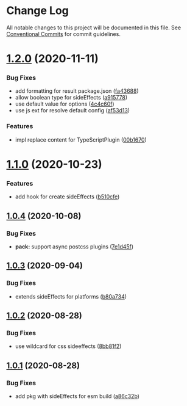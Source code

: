 # Change Log

All notable changes to this project will be documented in this file.
See [Conventional Commits](https://conventionalcommits.org) for commit guidelines.

# [1.2.0](https://github.com/bem/bem-react/compare/@bem-react/pack@1.1.0...@bem-react/pack@1.2.0) (2020-11-11)

### Bug Fixes

- add formatting for result package.json ([fa43688](https://github.com/bem/bem-react/commit/fa43688be7d66567cb9cb88f088786f3b264b033))
- allow boolean type for sideEffects ([a915778](https://github.com/bem/bem-react/commit/a915778957269667a4f049830949455facdb9782))
- use default value for options ([4c4c60f](https://github.com/bem/bem-react/commit/4c4c60f2e6d62be1ff450e67549385cc3f820b21))
- use js ext for resolve default config ([af53d13](https://github.com/bem/bem-react/commit/af53d13a3365659f1aa4db0e211672303053a51e))

### Features

- impl replace content for TypeScriptPlugin ([00b1670](https://github.com/bem/bem-react/commit/00b167092be6f786030984a1f29bcbdb7da1bb2f))

# [1.1.0](https://github.com/bem/bem-react/compare/@bem-react/pack@1.0.4...@bem-react/pack@1.1.0) (2020-10-23)

### Features

- add hook for create sideEffects ([b510cfe](https://github.com/bem/bem-react/commit/b510cfe660ee6251cda86a493d462e5b2e775be2))

## [1.0.4](https://github.com/bem/bem-react/compare/@bem-react/pack@1.0.3...@bem-react/pack@1.0.4) (2020-10-08)

### Bug Fixes

- **pack:** support async postcss plugins ([7e1d45f](https://github.com/bem/bem-react/commit/7e1d45fddc825ab3e9e2cd10ae93e5761617fcc9))

## [1.0.3](https://github.com/bem/bem-react/compare/@bem-react/pack@1.0.2...@bem-react/pack@1.0.3) (2020-09-04)

### Bug Fixes

- extends sideEffects for platforms ([b80a734](https://github.com/bem/bem-react/commit/b80a734464031d0d9724d66d813cbc4decc22784))

## [1.0.2](https://github.com/bem/bem-react/compare/@bem-react/pack@1.0.1...@bem-react/pack@1.0.2) (2020-08-28)

### Bug Fixes

- use wildcard for css sideeffects ([8bb81f2](https://github.com/bem/bem-react/commit/8bb81f2fd70b16c7fd885578889a86ab0268320f))

## [1.0.1](https://github.com/bem/bem-react/compare/@bem-react/pack@1.0.0...@bem-react/pack@1.0.1) (2020-08-28)

### Bug Fixes

- add pkg with sideEffects for esm build ([a86c32b](https://github.com/bem/bem-react/commit/a86c32bd303ca9d043769077fe9650b523640760))

